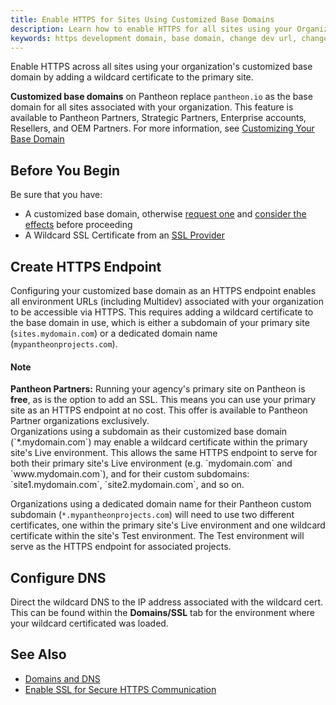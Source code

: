 ```yaml
---
title: Enable HTTPS for Sites Using Customized Base Domains
description: Learn how to enable HTTPS for all sites using your Organization's customized base domain.
keywords: https development domain, base domain, change dev url, change development domain, change base domain, dev url, wildcard, cname, edge, dns, https
---
```

Enable HTTPS across all sites using your organization's customized base domain by adding a wildcard certificate to the primary site.

**Customized base domains** on Pantheon replace `pantheon.io` as the base domain for all sites associated with your organization. This feature is available to Pantheon Partners, Strategic Partners, Enterprise accounts, Resellers, and OEM Partners. For more information, see [Customizing Your Base Domain](/docs/articles/organizations/base-domains)
## Before You Begin
Be sure that you have:

- A customized base domain, otherwise  [request one](/docs/articles/organizations/base-domains/#request-the-base-domain) and [consider the effects](/docs/articles/organizations/base-domains/#effects-and-considerations) before proceeding
- A Wildcard SSL Certificate from an [SSL Provider](/docs/articles/sites/domains/adding-a-ssl-certificate-for-secure-https-communication#ssl-providers)

## Create HTTPS Endpoint
Configuring your customized base domain as an HTTPS endpoint enables all environment URLs (including Multidev) associated with your organization to be accessible via HTTPS. This requires adding a wildcard certificate to the base domain in use, which is either a subdomain of your primary site (`sites.mydomain.com`) or a dedicated domain name (`mypantheonprojects.com`).
<div class="alert alert-info">
<h4>Note</h4>
<strong>Pantheon Partners:</strong> Running your agency's primary site on Pantheon is <strong>free</strong>, as is the option to add an SSL. This means you can use your primary site as an HTTPS endpoint at no cost. This offer is available to Pantheon Partner organizations exclusively.
</div>
Organizations using a subdomain as their customized base domain (`*.mydomain.com`) may enable a wildcard certificate within the primary site's Live environment. This allows the same HTTPS endpoint to serve for both their primary site's Live environment (e.g. `mydomain.com` and `www.mydomain.com`), and for their custom subdomains: `site1.mydomain.com`, `site2.mydomain.com`, and so on.

Organizations using a dedicated domain name for their Pantheon custom subdomain (`*.mypantheonprojects.com`) will need to use two different certificates, one within the primary site's Live environment and one wildcard certificate within the site's Test environment. The Test environment will serve as the HTTPS endpoint for associated projects.
## Configure DNS
Direct the wildcard DNS to the IP address associated with the wildcard cert. This can be found within the **Domains/SSL** tab for the environment where your wildcard certificated was loaded.
## See Also
- [Domains and DNS](/docs/articles/sites/domains)
- [Enable SSL for Secure HTTPS Communication](/docs/articles/sites/domains/adding-a-ssl-certificate-for-secure-https-communication)
